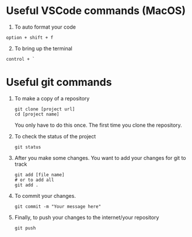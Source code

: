 # Useful VSCode commands (MacOS)

1. To auto format your code

```
option + shift + f
```

2. To bring up the terminal

```
control + `
```

# Useful git commands

1. To make a copy of a repository

    ```
    git clone [project url]
    cd [project name]
    ```

    You only have to do this once. The first time you clone the repository.

2. To check the status of the project

    ```
    git status
    ```

3. After you make some changes. You want to add your changes for git to track

    ```
    git add [file name]
    # or to add all
    git add .
    ```

4. To commit your changes.

    ```
    git commit -m "Your message here"
    ```

5. Finally, to push your changes to the internet/your repository

    ```
    git push
    ```